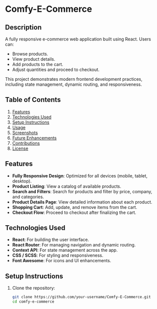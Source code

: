 # Comfy-E-Commerce

## Description

A fully responsive e-commerce web application built using React. Users can:

- Browse products.
- View product details.
- Add products to the cart.
- Adjust quantities and proceed to checkout.

This project demonstrates modern frontend development practices, including state management, dynamic routing, and responsiveness.

## Table of Contents

1. [Features](#features)
2. [Technologies Used](#technologies-used)
3. [Setup Instructions](#setup-instructions)
4. [Usage](#usage)
5. [Screenshots](#screenshots)
6. [Future Enhancements](#future-enhancements)
7. [Contributions](#contributions)
8. [License](#license)

## Features

- **Fully Responsive Design**: Optimized for all devices (mobile, tablet, desktop).
- **Product Listing**: View a catalog of available products.
- **Search and Filters**: Search for products and filter by price, company, and categories.
- **Product Details Page**: View detailed information about each product.
- **Shopping Cart**: Add, update, and remove items from the cart.
- **Checkout Flow**: Proceed to checkout after finalizing the cart.

## Technologies Used

- **React**: For building the user interface.
- **React Router**: For managing navigation and dynamic routing.
- **Context API**: For state management across the app.
- **CSS / SCSS**: For styling and responsiveness.
- **Font Awesome**: For icons and UI enhancements.

## Setup Instructions

1. Clone the repository:
   ```bash
   git clone https://github.com/your-username/Comfy-E-Commerce.git
   cd comfy-e-commerce
   ```
